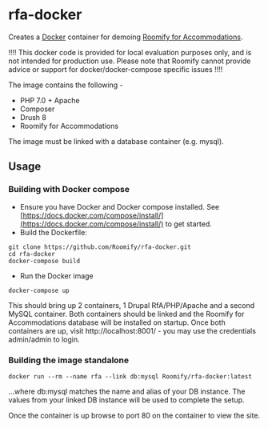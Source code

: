 # rfa-docker

Creates a [Docker](https://www.docker.com/) container for demoing [Roomify for Accommodations](https://github.com/roomify/roomify).

:bangbang::bangbang: This docker code is provided for local evaluation purposes only, and is not intended for production use. Please note that Roomify cannot provide advice or support for docker/docker-compose specific issues :bangbang::bangbang:

The image contains the following -

* PHP 7.0 + Apache
* Composer
* Drush 8
* Roomify for Accommodations

The image must be linked with a database container (e.g. mysql).

## Usage

### Building with Docker compose

- Ensure you have Docker and Docker compose installed. See [https://docs.docker.com/compose/install/](https://docs.docker.com/compose/install/) to get started.
- Build the Dockerfile:

```
git clone https://github.com/Roomify/rfa-docker.git
cd rfa-docker
docker-compose build
```

- Run the Docker image

```
docker-compose up
```

This should bring up 2 containers, 1 Drupal RfA/PHP/Apache and a second MySQL
container. Both containers should be linked and the Roomify for Accommodations database will be installed on startup.
Once both containers are up, visit http://localhost:8001/ - you may use the credentials admin/admin to login.

### Building the image standalone

```
docker run --rm --name rfa --link db:mysql Roomify/rfa-docker:latest
```

...where db:mysql matches the name and alias of your DB instance. The values from your linked DB instance will be used to complete the setup.

Once the container is up browse to port 80 on the container to view the site.

